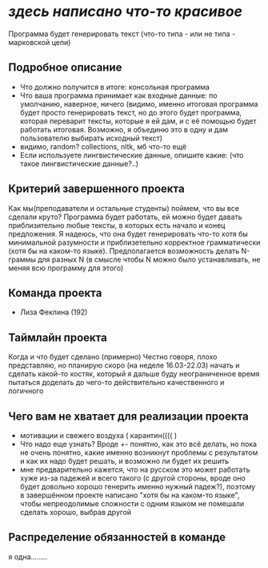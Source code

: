 # *здесь написано что-то красивое*

Программа будет генерировать текст (что-то типа - или не типа - марковской цепи)

## Подробное описание

- Что должно получится в итоге: консольная программа
- Что ваша программа принимает как входные данные: по умолчанию, наверное, ничего (видимо, именно итоговая программа будет просто генерировать текст, но до этого будет программа, которая переварит тексты, которые я ей дам, и с её помощью будет работать итоговая. Возможно, я объединю это в одну и дам пользователю выбирать исходный текст)
- видимо, random? collections, nltk, мб что-то ещё
- Если используете лингвистические данные, опишите какие: (что такое лингвистические данные?..)

## Критерий завершенного проекта

Как мы(преподаватели и остальные студенты) поймем, что вы все сделали круто?
Программа будет работать, ей можно будет давать приблизительно любые тексты, в которых есть начало и конец предложения. Я надеюсь, что она будет генерировать что-то хотя бы минимальной разумности и приблизетельно корректное грамматически (хотя бы на каком-то языке). Предполагается возможность делать N-граммы для разных N (в смысле чтобы N можно было устанавливать, не меняя всю программу для этого)

## Команда проекта

- Лиза Феклина (192)

## Таймлайн проекта

Когда и что будет сделано (примерно)
Честно говоря, плохо представляю, но планирую скоро (на неделе 16.03-22.03) начать и сделать какой-то костяк, который я дальше буду неограниченное время пытаться доделать до чего-то действительно качественного и логичного

## Чего вам не хватает для реализации проекта

- мотивации и свежего воздуха ( карантин(((( )
- Что надо еще узнать? Вроде +- понятно, как это всё делать, но пока не очень понятно, какие именно возникнут проблемы с результатом и как их надо будет решать, и возможно ли будет их решить
- мне предварительно кажется, что на русском это может работать хуже из-за падежей и всего такого (с другой стороны, вроде оно будет довольно хорошо генерить именно нужный падеж?), поэтому в завершённом проекте написано "хотя бы на каком-то языке", чтобы непреодолимые сложности с одним языком не помешали сделать хорошо, выбрав другой 

## Распределение обязанностей в команде

я одна........
